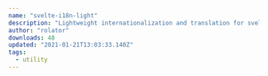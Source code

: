 ```yaml
---
name: "svelte-i18n-light"
description: "Lightweight internationalization and translation for svelte"
author: "rolator"
downloads: 48
updated: "2021-01-21T13:03:33.140Z"
tags: 
  - utility
---
```

